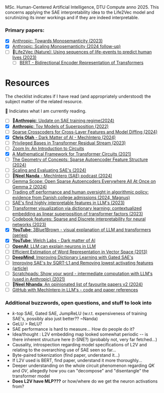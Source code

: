 MSc. Human-Centered Artificial Intelligence, DTU Compute anno 2025. This concerns applying the SAE interpretability idea to the Life2Vec model and scrutinizing its inner workings and if they are indeed interpretable.

### Primary papers:
- [x] [Anthropic: Towards Monosemanticity (2023)](https://transformer-circuits.pub/2023/monosemantic-features)
- [x] [Anthropic: Scaling Monosemanticity (2024 follow-up)](https://transformer-circuits.pub/2024/scaling-monosemanticity/)
- [ ] 📖[Life2Vec (Nature): Using sequences of life-events to predict human lives (2023)](https://www.nature.com/articles/s43588-023-00573-5)
   - [ ] [BERT - Bidirectional Encoder Representation of Transformers](https://arxiv.org/pdf/1810.04805) 
   
# Resources
The checklist indicates if I have read (and appropriately understood) the subject matter of the related resource.

📖 Indiciates what I am currently reading.

- [ ] 📖[**Anthropic**: Update on SAE training regime(2024)](https://transformer-circuits.pub/2024/april-update/index.html#training-saes)
- [x] [**Anthropic**: Toy Models of Superposition (2022)](https://transformer-circuits.pub/2022/toy_model/index.html)
- [ ] [Sparse Crosscoders for Cross-Layer Features and Model Diffing (2024)](https://transformer-circuits.pub/2024/crosscoders/index.html)
- [x] [**Chris Olah** - Dark Matter of AI - MechInterp (2024)](https://transformer-circuits.pub/2024/july-update/index.html#dark-matter)
- [ ] [Privileged Bases in Transformer Residual Stream (2023)](https://transformer-circuits.pub/2023/privileged-basis/index.html)
- [ ] [Zoom In: An Introduction to Circuits](https://distill.pub/2020/circuits/zoom-in/)
- [x] [A Mathematical Framework for Transformer Circuits (2021)](https://transformer-circuits.pub/2021/framework/index.html)
- [ ] [The Geometry of Concepts: Sparse Autoencoder Feature Structure (2024)](https://arxiv.org/abs/2410.19750)
- [ ] [Scaling and Evaluating SAE's (2024)](https://arxiv.org/pdf/2406.04093)
- [ ] 📖[**Neel Nanda** - MechInterp (SAE) podcast (2024)](https://podcasts.apple.com/dk/podcast/neel-nanda-mechanistic-interpretability-sparse-autoencoders/id1510472996?i=1000679600572)
- [ ] [Gemma Scope: Open Sparse Autoencoders Everywhere All At Once on Gemma 2 (2024)](https://arxiv.org/abs/2408.05147)
- [ ] [Trading off performance and human oversight in algorithmic policy: evidence from Danish college admissions (2024, Magnus)](https://arxiv.org/abs/2411.15348)
- [ ] [SAE's find highly interpretable features in LLM's (2023)](https://arxiv.org/pdf/2309.08600)
- [ ] [Transformer visualization via dictionary learning: contextualized embedding as linear superposition of transformer factors (2023)](https://arxiv.org/pdf/2103.15949)
- [ ] [Codebook features: Sparse and Discrete interpretability for neural networks (2023)](https://arxiv.org/pdf/2310.17230)
- [x] [**YouTube**: 3Blue1Brown - visual explanation of LLM and transformers (series)](https://www.youtube.com/watch?v=wjZofJX0v4M)
- [x] [**YouTube**: Welch Labs - Dark matter of AI](https://www.youtube.com/watch?v=UGO_Ehywuxc)
- [ ] [**OpenAI**: LLM can explain neurons in LLM](https://openaipublic.blob.core.windows.net/neuron-explainer/paper/index.html)
- [ ] [Efficient Estimation of Word Representation in Vector Space (2013)](https://arxiv.org/pdf/1301.3781)
- [ ] [**DeepMind**: Improving Dictionary Learning with Gated SAE's](https://arxiv.org/pdf/2404.16014)
- [ ] [Improving SAE's by SQRT-L1 and Removing lowest activating features (article)](https://www.lesswrong.com/posts/YiGs8qJ8aNBgwt2YN/improving-sae-s-by-sqrt-ing-l1-and-removing-lowest)
- [ ] [Scratchpads: Show your word - intermediate computation with LLM's (used in Anthropic) (2021)](https://arxiv.org/pdf/2112.00114)
- [ ] 📖[**Neel Nhanda**: An opinionated list of favourite papers v2 (2024)](https://www.alignmentforum.org/posts/NfFST5Mio7BCAQHPA/an-extremely-opinionated-annotated-list-of-my-favourite)
- [ ] [GitHub with MechInterp in LLM's - code and paper references](https://github.com/ruizheliUOA/Awesome-Interpretability-in-Large-Language-Models)

### Additional buzzwords, open questions, and stuff to look into
- *k*-top SAE, Gated SAE, JumpReLU (w.r.t. expensiveness of training SAE's, possibly also just better?? ~Nanda)
- GeLU > ReLU?
- SAE performance is hard to measure... How do people do it?
- Idea/thought : L2V embedding map looked somewhat periodic -- is there inherent structure here (t-SNE?) (probably not, very far fetched...)
- Causality, introspection regarding model specifications of L2V and relating to the overarching use of SAE seen so far...
- Byte-paired tokenization (find paper, understand it...)
- If L2V used is BERT, find paper, understand it more thoroughly...
- Deeper understanding on the whole circuit phenomenon regarding *QK* and *OV*, allegedly how you can "decompose" and "disentangle" the transformer model
- **Does L2V have MLP???** or how/where do we get the neuron activations from?





